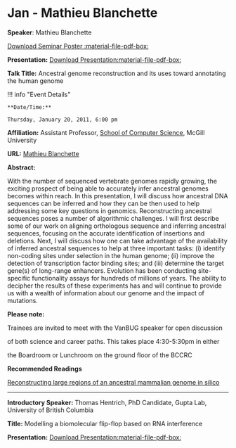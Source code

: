 # Jan - Mathieu Blanchette

**Speaker**: Mathieu Blanchette

[Download Seminar Poster :material-file-pdf-box:](http://www.vanbug.org/wp-content/uploads/2011/01/poster_jan_2011.pdf "poster_jan_2011.pdf")

**Presentation:** [Download Presentation:material-file-pdf-box:](https://drive.google.com/file/d/1q73POpcm1mmTfjbuxFyDnYSbSNX7_D2U/view?usp=sharing)

**Talk Title:** Ancestral genome reconstruction and its uses toward annotating the human genome

!!! info "Event Details"
    
    
    **Date/Time:**
    
    Thursday, January 20, 2011, 6:00 pm

**Affiliation:** Assistant Professor, [School of Computer Science](http://www.mcgill.ca/mcb/), McGill University

**URL:** [Mathieu Blanchette](http://www.mcb.mcgill.ca/~blanchem/)

**Abstract:**

With the number of sequenced vertebrate genomes rapidly growing, the exciting prospect of being able to accurately infer ancestral genomes becomes within reach. In this presentation, I will discuss how ancestral DNA sequences can be inferred and how they can be then used to help addressing some key questions in genomics. Reconstructing ancestral sequences poses a number of algorithmic challenges. I will first describe some of our work on aligning orthologous sequence and inferring ancestral sequences, focusing on the accurate identification of insertions and deletions. Next, I will discuss how one can take advantage of the availability of inferred ancestral sequences to help at three important tasks: (i) identify non-coding sites under selection in the human genome; (ii) improve the detection of transcription factor binding sites; and (iii) determine the target gene(s) of long-range enhancers. Evolution has been conducting site-specific functionality assays for hundreds of millions of years. The ability to decipher the results of these experiments has and will continue to provide us with a wealth of information about our genome and the impact of mutations.

**Please note:**

Trainees are invited to meet with the VanBUG speaker for open discussion

of both science and career paths. This takes place 4:30-5:30pm in either

the Boardroom or Lunchroom on the ground floor of the BCCRC

**Recommended Readings**

[Reconstructing large regions of an ancestral mammalian genome in silico](http://www.vanbug.org/wp-content/uploads/2011/01/genome-reconstruction.pdf "genome-reconstruction.pdf")

---

**Introductory Speaker:** Thomas Hentrich, PhD Candidate, Gupta Lab, University of British Columbia

**Title:** Modelling a biomolecular flip-flop based on RNA interference

**Presentation:** [Download Presentation:material-file-pdf-box:](https://drive.google.com/file/d/17ncuG94YfDn-pDzryuXPy2HPoph3nc2g/view?usp=sharing)

